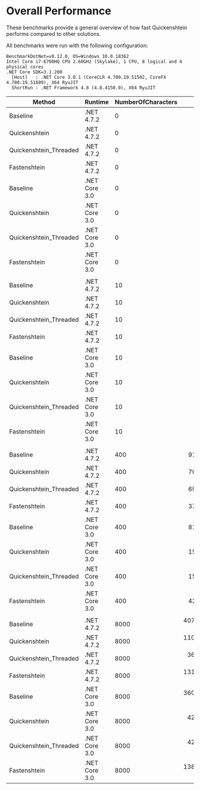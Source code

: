 # Overall Performance

These benchmarks provide a general overview of how fast Quickenshtein performs compared to other solutions.

All benchmarks were run with the following configuration:

```
BenchmarkDotNet=v0.12.0, OS=Windows 10.0.18362
Intel Core i7-6700HQ CPU 2.60GHz (Skylake), 1 CPU, 8 logical and 4 physical cores
.NET Core SDK=3.1.200
  [Host]   : .NET Core 3.0.1 (CoreCLR 4.700.19.51502, CoreFX 4.700.19.51609), X64 RyuJIT
  ShortRun : .NET Framework 4.8 (4.8.4150.0), X64 RyuJIT
```

|                 Method |       Runtime | NumberOfCharacters |               Mean |              Error |            StdDev | Ratio | Speedup |      Gen 0 |      Gen 1 |     Gen 2 |   Allocated |
|----------------------- |-------------- |------------------- |-------------------:|-------------------:|------------------:|------:|--------:|-----------:|-----------:|----------:|------------:|
|               Baseline |    .NET 4.7.2 |                  0 |         206.784 ns |         14.5462 ns |         0.7973 ns | 1.000 |    1.00 |     0.1018 |          - |         - |       321 B |
|          Quickenshtein |    .NET 4.7.2 |                  0 |           2.774 ns |          0.8699 ns |         0.0477 ns | 0.013 |   74.56 |          - |          - |         - |           - |
| Quickenshtein_Threaded |    .NET 4.7.2 |                  0 |           1.371 ns |          0.5710 ns |         0.0313 ns | 0.007 |  150.91 |          - |          - |         - |           - |
|           Fastenshtein |    .NET 4.7.2 |                  0 |           2.363 ns |          0.7050 ns |         0.0386 ns | 0.011 |   87.53 |          - |          - |         - |           - |
|               Baseline | .NET Core 3.0 |                  0 |         108.814 ns |          8.1936 ns |         0.4491 ns | 0.526 |    1.90 |     0.0764 |          - |         - |       240 B |
|          Quickenshtein | .NET Core 3.0 |                  0 |           3.909 ns |          0.6915 ns |         0.0379 ns | 0.019 |   52.90 |          - |          - |         - |           - |
| Quickenshtein_Threaded | .NET Core 3.0 |                  0 |           1.792 ns |          0.2613 ns |         0.0143 ns | 0.009 |  115.40 |          - |          - |         - |           - |
|           Fastenshtein | .NET Core 3.0 |                  0 |           2.304 ns |          0.5456 ns |         0.0299 ns | 0.011 |   89.74 |          - |          - |         - |           - |
|                        |               |                    |                    |                    |                   |       |         |            |            |           |             |
|               Baseline |    .NET 4.7.2 |                 10 |       1,198.867 ns |        155.1287 ns |         8.5031 ns |  1.00 |    1.00 |     0.4463 |          - |         - |      1404 B |
|          Quickenshtein |    .NET 4.7.2 |                 10 |         228.140 ns |         28.9589 ns |         1.5873 ns |  0.19 |    5.26 |          - |          - |         - |           - |
| Quickenshtein_Threaded |    .NET 4.7.2 |                 10 |         222.873 ns |         27.8674 ns |         1.5275 ns |  0.19 |    5.38 |          - |          - |         - |           - |
|           Fastenshtein |    .NET 4.7.2 |                 10 |         239.509 ns |         21.0814 ns |         1.1555 ns |  0.20 |    5.01 |     0.0200 |          - |         - |        64 B |
|               Baseline | .NET Core 3.0 |                 10 |         681.953 ns |         55.4929 ns |         3.0418 ns |  0.57 |    1.76 |     0.3443 |          - |         - |      1080 B |
|          Quickenshtein | .NET Core 3.0 |                 10 |         166.341 ns |         27.1907 ns |         1.4904 ns |  0.14 |    7.21 |          - |          - |         - |           - |
| Quickenshtein_Threaded | .NET Core 3.0 |                 10 |         159.929 ns |         35.7616 ns |         1.9602 ns |  0.13 |    7.50 |          - |          - |         - |           - |
|           Fastenshtein | .NET Core 3.0 |                 10 |         250.140 ns |         16.5498 ns |         0.9072 ns |  0.21 |    4.79 |     0.0200 |          - |         - |        64 B |
|                        |               |                    |                    |                    |                   |       |         |            |            |           |             |
|               Baseline |    .NET 4.7.2 |                400 |     918,052.767 ns |    168,835.9710 ns |     9,254.4693 ns |  1.00 |    1.00 |   142.5781 |    59.5703 |         - |    668278 B |
|          Quickenshtein |    .NET 4.7.2 |                400 |     702,502.051 ns |     47,628.5602 ns |     2,610.6821 ns |  0.77 |    1.31 |          - |          - |         - |           - |
| Quickenshtein_Threaded |    .NET 4.7.2 |                400 |     699,643.783 ns |    112,474.2660 ns |     6,165.0940 ns |  0.76 |    1.31 |          - |          - |         - |           - |
|           Fastenshtein |    .NET 4.7.2 |                400 |     372,251.400 ns |     15,749.1648 ns |       863.2649 ns |  0.41 |    2.47 |     0.4883 |          - |         - |      1632 B |
|               Baseline | .NET Core 3.0 |                400 |     812,294.401 ns |     46,583.8706 ns |     2,553.4191 ns |  0.88 |    1.13 |   121.0938 |    60.5469 |         - |    657840 B |
|          Quickenshtein | .NET Core 3.0 |                400 |     155,662.858 ns |     25,755.2152 ns |     1,411.7303 ns |  0.17 |    5.90 |          - |          - |         - |         1 B |
| Quickenshtein_Threaded | .NET Core 3.0 |                400 |     154,251.579 ns |     24,880.2958 ns |     1,363.7730 ns |  0.17 |    5.95 |          - |          - |         - |           - |
|           Fastenshtein | .NET Core 3.0 |                400 |     429,392.025 ns |     57,973.6077 ns |     3,177.7291 ns |  0.47 |    2.14 |     0.4883 |          - |         - |      1626 B |
|                        |               |                    |                    |                    |                   |       |         |            |            |           |             |
|               Baseline |    .NET 4.7.2 |               8000 | 407,072,400.000 ns | 29,684,353.6933 ns | 1,627,099.5913 ns |  1.00 |    1.00 | 44000.0000 | 23000.0000 | 4000.0000 | 256683568 B |
|          Quickenshtein |    .NET 4.7.2 |               8000 | 110,685,573.333 ns | 10,111,751.3824 ns |   554,259.2138 ns |  0.27 |    3.68 |          - |          - |         - |           - |
| Quickenshtein_Threaded |    .NET 4.7.2 |               8000 |  36,600,807.692 ns | 16,120,782.0907 ns |   883,634.4635 ns |  0.09 |   11.13 |          - |          - |         - |      1260 B |
|           Fastenshtein |    .NET 4.7.2 |               8000 | 131,106,050.000 ns |  9,199,908.6675 ns |   504,278.0378 ns |  0.32 |    3.10 |          - |          - |         - |     32048 B |
|               Baseline | .NET Core 3.0 |               8000 | 360,192,066.667 ns |  9,619,883.1888 ns |   527,298.2584 ns |  0.88 |    1.13 | 44000.0000 | 23000.0000 | 4000.0000 | 256352240 B |
|          Quickenshtein | .NET Core 3.0 |               8000 |  42,957,902.778 ns |    153,604.6344 ns |     8,419.5883 ns |  0.11 |    9.48 |          - |          - |         - |       841 B |
| Quickenshtein_Threaded | .NET Core 3.0 |               8000 |  42,946,722.222 ns |  1,535,381.4757 ns |    84,159.4396 ns |  0.11 |    9.48 |          - |          - |         - |           - |
|           Fastenshtein | .NET Core 3.0 |               8000 | 138,896,816.667 ns |  1,212,345.1606 ns |    66,452.7291 ns |  0.34 |    2.93 |          - |          - |         - |     32024 B |